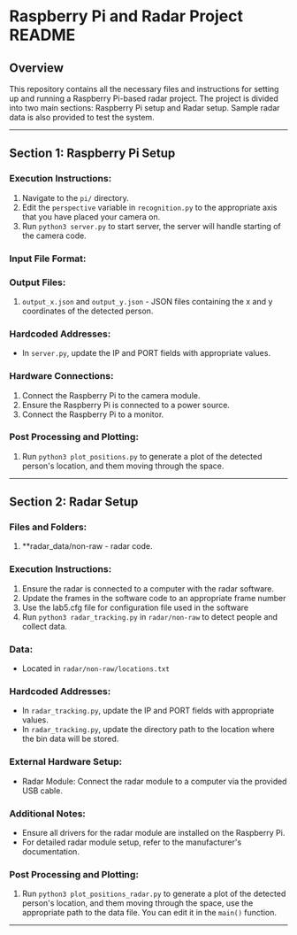 # Raspberry Pi and Radar Project README

## Overview
This repository contains all the necessary files and instructions for setting up and running a Raspberry Pi-based radar project. The project is divided into two main sections: Raspberry Pi setup and Radar setup. Sample radar data is also provided to test the system.

---

## Section 1: Raspberry Pi Setup

### Execution Instructions:
1. Navigate to the `pi/` directory.
2. Edit the `perspective` variable in `recognition.py` to the appropriate axis that you have placed your camera on.
3. Run `python3 server.py` to start server, the server will handle starting of the camera code.

### Input File Format:


### Output Files:
1. `output_x.json` and `output_y.json` - JSON files containing the x and y coordinates of the detected person.


### Hardcoded Addresses:
- In `server.py`, update the IP and PORT fields with appropriate values.

### Hardware Connections:
1. Connect the Raspberry Pi to the camera module.
2. Ensure the Raspberry Pi is connected to a power source.
3. Connect the Raspberry Pi to a monitor.

### Post Processing and Plotting:
1. Run `python3 plot_positions.py` to generate a plot of the detected person's location, and them moving through the space.

---

## Section 2: Radar Setup

### Files and Folders:
1. **radar_data/non-raw - radar code.


### Execution Instructions:
1. Ensure the radar is connected to a computer with the radar software.
2. Update the frames in the software code to an appropriate frame number
3. Use the lab5.cfg file for configuration file used in the software
4. Run `python3 radar_tracking.py` in `radar/non-raw` to detect people and collect data.

### Data:
- Located in `radar/non-raw/locations.txt`

### Hardcoded Addresses:
- In `radar_tracking.py`, update the IP and PORT fields with appropriate values.
- In `radar_tracking.py`, update the directory path to the location where the bin data will be stored.

### External Hardware Setup:
- Radar Module: Connect the radar module to a computer via the provided USB cable.

### Additional Notes:
- Ensure all drivers for the radar module are installed on the Raspberry Pi.
- For detailed radar module setup, refer to the manufacturer's documentation.

### Post Processing and Plotting:
1. Run `python3 plot_positions_radar.py` to generate a plot of the detected person's location, and them moving through the space, use the appropriate path to the data file. You can edit it in the `main()` function.

---
